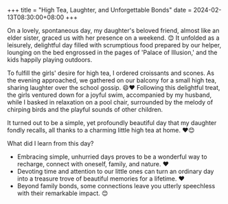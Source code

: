 +++
title = "High Tea, Laughter, and Unforgettable Bonds"
date = 2024-02-13T08:30:00+08:00
+++



On a lovely, spontaneous day, my daughter's beloved friend, almost like an elder sister, graced us with her presence on a weekend. 😊 It unfolded as a leisurely, delightful day filled with scrumptious food prepared by our helper, lounging on the bed engrossed in the pages of 'Palace of Illusion,' and the kids happily playing outdoors.

To fulfill the girls' desire for high tea, I ordered croissants and scones. As the evening approached, we gathered on our balcony for a small high tea, sharing laughter over the school gossip. 😄❤️ Following this delightful treat, the girls ventured down for a joyful swim, accompanied by my husband, while I basked in relaxation on a pool chair, surrounded by the melody of chirping birds and the playful sounds of other children.

It turned out to be a simple, yet profoundly beautiful day that my daughter fondly recalls, all thanks to a charming little high tea at home. ❤️😊

What did I learn from this day?

- Embracing simple, unhurried days proves to be a wonderful way to recharge, connect with oneself, family, and nature. ❤️
- Devoting time and attention to our little ones can turn an ordinary day into a treasure trove of beautiful memories for a lifetime. ❤️
- Beyond family bonds, some connections leave you utterly speechless with their remarkable impact. 😊